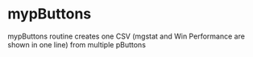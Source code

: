 # mypButtons
mypButtons routine creates one CSV (mgstat and Win Performance are shown in one line) from multiple pButtons
